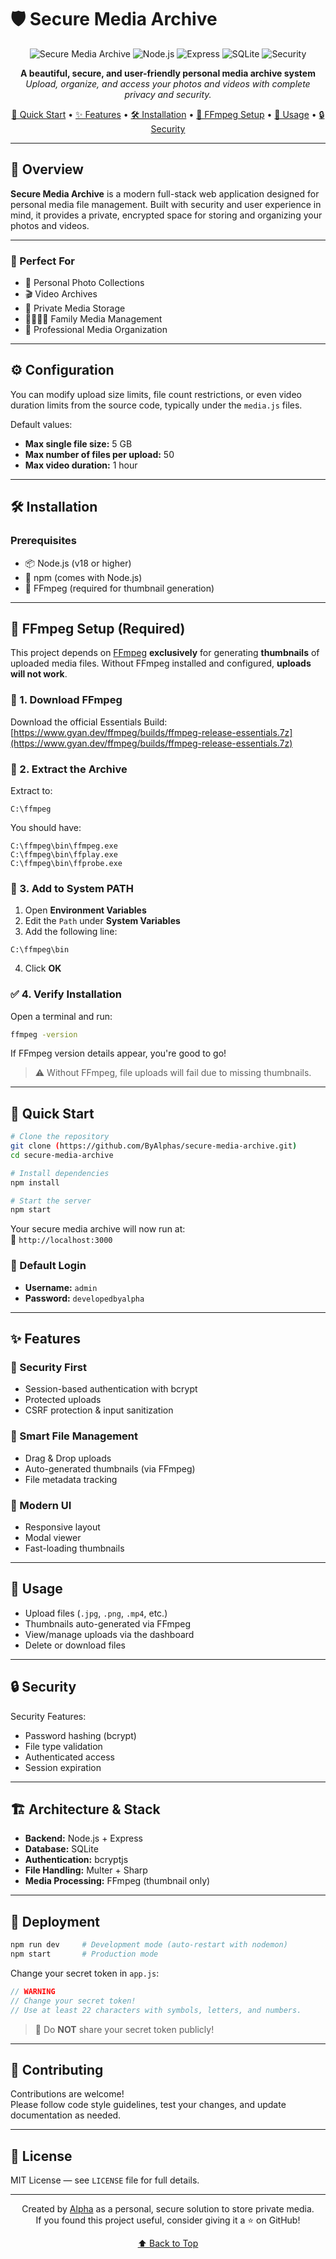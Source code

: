 # 🛡️ Secure Media Archive

<div align="center">

![Secure Media Archive](https://img.shields.io/badge/Secure%20Media%20Archive-v1.0.0-blue?style=for-the-badge&logo=shield&logoColor=white)
![Node.js](https://img.shields.io/badge/Node.js-339933?style=for-the-badge&logo=nodedotjs&logoColor=white)
![Express](https://img.shields.io/badge/Express-000000?style=for-the-badge&logo=express&logoColor=white)
![SQLite](https://img.shields.io/badge/SQLite-003B57?style=for-the-badge&logo=sqlite&logoColor=white)
![Security](https://img.shields.io/badge/Security-First-red?style=for-the-badge&logo=security&logoColor=white)

**A beautiful, secure, and user-friendly personal media archive system**  
*Upload, organize, and access your photos and videos with complete privacy and security.*

[🚀 Quick Start](#-quick-start) • [✨ Features](#-features) • [🛠️ Installation](#%EF%B8%8F-installation) • [📸 FFmpeg Setup](#-ffmpeg-setup-required) • [📖 Usage](#-usage) • [🔒 Security](#-security)

</div>

---

## 🌟 Overview

**Secure Media Archive** is a modern full-stack web application designed for personal media file management. Built with security and user experience in mind, it provides a private, encrypted space for storing and organizing your photos and videos.

---

### 🎯 Perfect For
- 📸 Personal Photo Collections  
- 🎬 Video Archives  
- 🔐 Private Media Storage  
- 👨‍👩‍👧‍👦 Family Media Management  
- 💼 Professional Media Organization  

---

## ⚙️ Configuration

You can modify upload size limits, file count restrictions, or even video duration limits from the source code, typically under the `media.js` files.

Default values:

- **Max single file size:** 5 GB  
- **Max number of files per upload:** 50  
- **Max video duration:** 1 hour  



---

## 🛠️ Installation

### Prerequisites

- 📦 Node.js (v18 or higher)  
- 📝 npm (comes with Node.js)  
- 📸 FFmpeg (required for thumbnail generation)  

---

## 📸 FFmpeg Setup (Required)

This project depends on [FFmpeg](https://ffmpeg.org/) **exclusively** for generating **thumbnails** of uploaded media files. Without FFmpeg installed and configured, **uploads will not work**.

### 🔽 1. Download FFmpeg

Download the official Essentials Build:  
[https://www.gyan.dev/ffmpeg/builds/ffmpeg-release-essentials.7z](https://www.gyan.dev/ffmpeg/builds/ffmpeg-release-essentials.7z)

### 📂 2. Extract the Archive

Extract to:

```plaintext
C:\ffmpeg
```

You should have:

```plaintext
C:\ffmpeg\bin\ffmpeg.exe
C:\ffmpeg\bin\ffplay.exe
C:\ffmpeg\bin\ffprobe.exe
```

### 🔧 3. Add to System PATH

1. Open **Environment Variables**
2. Edit the `Path` under **System Variables**
3. Add the following line:

```plaintext
C:\ffmpeg\bin
```

4. Click **OK**

### ✅ 4. Verify Installation

Open a terminal and run:

```bash
ffmpeg -version
```

If FFmpeg version details appear, you're good to go!

> ⚠️ Without FFmpeg, file uploads will fail due to missing thumbnails.

---

## 🚀 Quick Start

```bash
# Clone the repository
git clone (https://github.com/ByAlphas/secure-media-archive.git)
cd secure-media-archive

# Install dependencies
npm install

# Start the server
npm start
```

Your secure media archive will now run at:  
📍 `http://localhost:3000`

### 🔐 Default Login

* **Username:** `admin`  
* **Password:** `developedbyalpha`

---

## ✨ Features

### 🔐 Security First

* Session-based authentication with bcrypt  
* Protected uploads  
* CSRF protection & input sanitization

### 📁 Smart File Management

* Drag & Drop uploads  
* Auto-generated thumbnails (via FFmpeg)  
* File metadata tracking

### 🎨 Modern UI

* Responsive layout  
* Modal viewer  
* Fast-loading thumbnails

---

## 📖 Usage

* Upload files (`.jpg`, `.png`, `.mp4`, etc.)  
* Thumbnails auto-generated via FFmpeg  
* View/manage uploads via the dashboard  
* Delete or download files

---

## 🔒 Security

Security Features:

* Password hashing (bcrypt)  
* File type validation  
* Authenticated access  
* Session expiration

---

## 🏗️ Architecture & Stack

* **Backend:** Node.js + Express  
* **Database:** SQLite  
* **Authentication:** bcryptjs  
* **File Handling:** Multer + Sharp  
* **Media Processing:** FFmpeg (thumbnail only)

---

## 🚀 Deployment

```bash
npm run dev     # Development mode (auto-restart with nodemon)
npm start       # Production mode
```

Change your secret token in `app.js`:

```js
// WARNING
// Change your secret token!
// Use at least 22 characters with symbols, letters, and numbers.
```

> 🔐 Do **NOT** share your secret token publicly!

---

## 🤝 Contributing

Contributions are welcome!  
Please follow code style guidelines, test your changes, and update documentation as needed.

---

## 📄 License

MIT License — see `LICENSE` file for full details.

---

<div align="center">

Created by [Alpha](https://github.com/ByAlphas) as a personal, secure solution to store private media.  
If you found this project useful, consider giving it a ⭐ on GitHub!

[⬆️ Back to Top](#-secure-media-archive)

</div>
